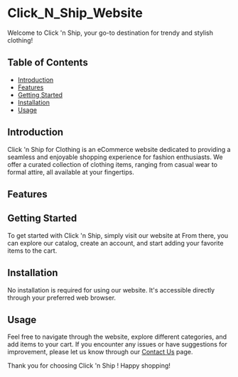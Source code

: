 # Click_N_Ship_Website

Welcome to Click 'n Ship, your go-to destination for trendy and stylish clothing! 

## Table of Contents
- [Introduction](#introduction)
- [Features](#features)
- [Getting Started](#getting-started)
- [Installation](#installation)
- [Usage](#usage)

## Introduction
Click 'n Ship for Clothing is an eCommerce website dedicated to providing a seamless and enjoyable shopping experience for fashion enthusiasts. We offer a curated collection of clothing items, ranging from casual wear to formal attire, all available at your fingertips.

## Features
  

## Getting Started
To get started with Click 'n Ship, simply visit our website at [](https://click-n-ship-website-chi.vercel.app) From there, you can explore our catalog, create an account, and start adding your favorite items to the cart.


## Installation
No installation is required for using our website. It's accessible directly through your preferred web browser.

## Usage
Feel free to navigate through the website, explore different categories, and add items to your cart. If you encounter any issues or have suggestions for improvement, please let us know through our [Contact Us](#contact-us) page.


Thank you for choosing Click 'n Ship ! Happy shopping!
